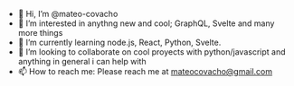 - 👋 Hi, I’m @mateo-covacho
- 👀 I’m interested in anythng new and cool; GraphQL, Svelte and many more things
- 🌱 I’m currently learning node.js, React, Python, Svelte.
- 💞️ I’m looking to collaborate on cool proyects with python/javascript and anything in general i can help with
- 📫 How to reach me: Please reach me at mateocovacho@gmail.com
